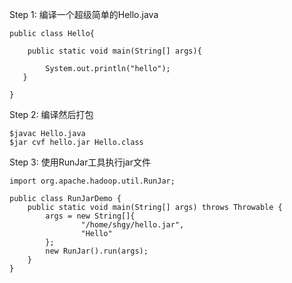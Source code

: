 Step 1: 编译一个超级简单的Hello.java
```
public class Hello{

    public static void main(String[] args){

        System.out.println("hello");
   }

}
```
Step 2: 编译然后打包
```
$javac Hello.java
$jar cvf hello.jar Hello.class
```

Step 3: 使用RunJar工具执行jar文件
```
import org.apache.hadoop.util.RunJar;

public class RunJarDemo {
	public static void main(String[] args) throws Throwable {
		args = new String[]{
				"/home/shgy/hello.jar",
				"Hello"
		};
		new RunJar().run(args);
	}
}

```
